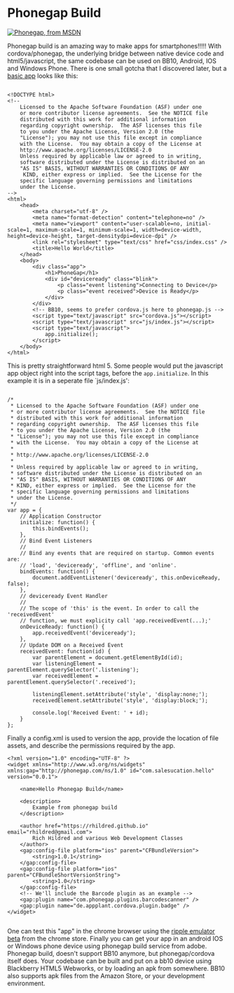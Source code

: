 Phonegap Build
=============

[![Phonegap, from MSDN](https://rhildred.github.io/images/hh771462.HowToCreateHTML5AppsWindowsPhoneGap-2.png "Phonegap, from MSDN")
](https://msdn.microsoft.com/en-us/hh771462.aspx)

Phonegap build is an amazing way to make apps for smartphones!!!!! With cordova/phonegap, the underlying bridge between native device code and html5/javascript, the same codebase can be used on BB10, Android, IOS and Windows Phone. There is one small gotcha that I discovered later, but a [basic app](https://github.com/rhildred/hellophonegapbuild) looks like this:

```

<!DOCTYPE html>
<!--
    Licensed to the Apache Software Foundation (ASF) under one
    or more contributor license agreements.  See the NOTICE file
    distributed with this work for additional information
    regarding copyright ownership.  The ASF licenses this file
    to you under the Apache License, Version 2.0 (the
    "License"); you may not use this file except in compliance
    with the License.  You may obtain a copy of the License at
    http://www.apache.org/licenses/LICENSE-2.0
    Unless required by applicable law or agreed to in writing,
    software distributed under the License is distributed on an
    "AS IS" BASIS, WITHOUT WARRANTIES OR CONDITIONS OF ANY
     KIND, either express or implied.  See the License for the
    specific language governing permissions and limitations
    under the License.
-->
<html>
    <head>
        <meta charset="utf-8" />
        <meta name="format-detection" content="telephone=no" />
        <meta name="viewport" content="user-scalable=no, initial-scale=1, maximum-scale=1, minimum-scale=1, width=device-width, height=device-height, target-densitydpi=device-dpi" />
        <link rel="stylesheet" type="text/css" href="css/index.css" />
        <title>Hello World</title>
    </head>
    <body>
        <div class="app">
            <h1>PhoneGap</h1>
            <div id="deviceready" class="blink">
                <p class="event listening">Connecting to Device</p>
                <p class="event received">Device is Ready</p>
            </div>
        </div>
        <!-- BB10, seems to prefer cordova.js here to phonegap.js -->
        <script type="text/javascript" src="cordova.js"></script>
        <script type="text/javascript" src="js/index.js"></script>
        <script type="text/javascript">
            app.initialize();
        </script>
    </body>
</html>

```

This is pretty straightforward html 5. Some people would put the javascript app object right into the script tags, before the `app.initialize`. In this example it is in a seperate file `js/index.js':

```

/*
 * Licensed to the Apache Software Foundation (ASF) under one
 * or more contributor license agreements.  See the NOTICE file
 * distributed with this work for additional information
 * regarding copyright ownership.  The ASF licenses this file
 * to you under the Apache License, Version 2.0 (the
 * "License"); you may not use this file except in compliance
 * with the License.  You may obtain a copy of the License at
 *
 * http://www.apache.org/licenses/LICENSE-2.0
 *
 * Unless required by applicable law or agreed to in writing,
 * software distributed under the License is distributed on an
 * "AS IS" BASIS, WITHOUT WARRANTIES OR CONDITIONS OF ANY
 * KIND, either express or implied.  See the License for the
 * specific language governing permissions and limitations
 * under the License.
 */
var app = {
    // Application Constructor
    initialize: function() {
        this.bindEvents();
    },
    // Bind Event Listeners
    //
    // Bind any events that are required on startup. Common events are:
    // 'load', 'deviceready', 'offline', and 'online'.
    bindEvents: function() {
        document.addEventListener('deviceready', this.onDeviceReady, false);
    },
    // deviceready Event Handler
    //
    // The scope of 'this' is the event. In order to call the 'receivedEvent'
    // function, we must explicity call 'app.receivedEvent(...);'
    onDeviceReady: function() {
        app.receivedEvent('deviceready');
    },
    // Update DOM on a Received Event
    receivedEvent: function(id) {
        var parentElement = document.getElementById(id);
        var listeningElement = parentElement.querySelector('.listening');
        var receivedElement = parentElement.querySelector('.received');

        listeningElement.setAttribute('style', 'display:none;');
        receivedElement.setAttribute('style', 'display:block;');

        console.log('Received Event: ' + id);
    }
};

```

Finally a config.xml is used to version the app, provide the location of file assets, and describe the permissions required by the app.

```
<?xml version="1.0" encoding="UTF-8" ?>
<widget xmlns="http://www.w3.org/ns/widgets" xmlns:gap="http://phonegap.com/ns/1.0" id="com.salesucation.hello" version="0.0.1">

    <name>Hello Phonegap Build</name>

    <description>
        Example from phonegap build
    </description>

    <author href="https://rhildred.github.io" email="rhildred@gmail.com">
        Rich Hildred and various Web Development Classes
    </author>
    <gap:config-file platform="ios" parent="CFBundleVersion">
        <string>1.0.1</string>
    </gap:config-file>
    <gap:config-file platform="ios" parent="CFBundleShortVersionString">
        <string>1.0</string>
    </gap:config-file>
    <!-- We'll include the Barcode plugin as an example -->
    <gap:plugin name="com.phonegap.plugins.barcodescanner" />
    <gap:plugin name="de.appplant.cordova.plugin.badge" />
</widget>


```

One can test this "app" in the chrome browser using the [ripple emulator beta](https://chrome.google.com/webstore/search/ripple%20emulator%20beta?hl=en-US) from the chrome store. Finally you can get your app in an android IOS or Windows phone device using phonegap build service from adobe. Phonegap build, doesn't support BB10 anymore, but phonegap/cordova itself does. Your codebase can be built and put on a bb10 device using Blackberry HTML5 Webworks, or by loading an apk from somewhere. BB10 also supports apk files from the Amazon Store, or your development environment.
